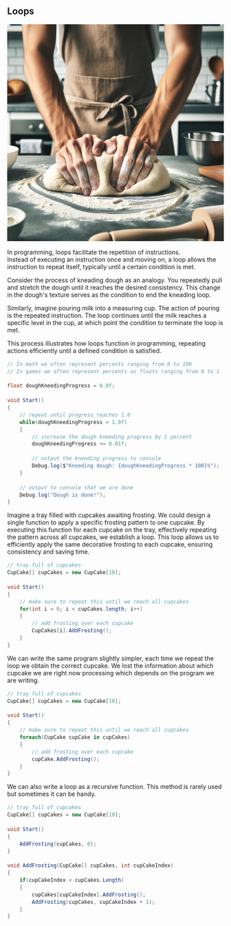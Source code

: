 ## Loops

![functions](../img/loops.webp)

In programming, loops facilitate the repetition of instructions.  
Instead of executing an instruction once and moving on, a loop allows the instruction to repeat itself, typically until a certain condition is met.   

Consider the process of kneading dough as an analogy. You repeatedly pull and stretch the dough until it reaches the desired consistency. This change in the dough's texture serves as the condition to end the kneading loop.  

Similarly, imagine pouring milk into a measuring cup. The action of pouring is the repeated instruction. The loop continues until the milk reaches a specific level in the cup, at which point the condition to terminate the loop is met. 

This process illustrates how loops function in programming, repeating actions efficiently until a defined condition is satisfied.

```csharp
// In math we often represent percents ranging from 0 to 100
// In games we often represent percents as floats ranging from 0 to 1

float doughKneedingProgress = 0.0f;

void Start()
{
	// repeat until progress reaches 1.0
	while(doughKneedingProgress < 1.0f)
	{
		// increase the dough kneeding progress by 1 percent
		doughKneedingProgress += 0.01f;
	
		// output the kneeding progress to console
		Debug.log($"Kneeding dough: {doughKneedingProgress * 100}%");
	}
	
	// output to console that we are done
	Debug.log("Dough is done!");
}
```
  
Imagine a tray filled with cupcakes awaiting frosting. We could design a single function to apply a specific frosting pattern to one cupcake. By executing this function for each cupcake on the tray, effectively repeating the pattern across all cupcakes, we establish a loop. This loop allows us to efficiently apply the same decorative frosting to each cupcake, ensuring consistency and saving time.

```csharp
// tray full of cupcakes
CupCake[] cupCakes = new CupCake[10];

void Start()
{
	// make sure to repeat this until we reach all cupcakes
	for(int i = 0; i < cupCakes.length; i++)
	{
		// add frosting over each cupcake
		CupCakes[i].AddFrosting();
	}
}
```

We can write the same program slightly simpler,
each time we repeat the loop we obtain the correct cupcake.
We lost the information about which cupcake we are right now processing
which depends on the program we are writing.

```csharp
// tray full of cupcakes
CupCake[] cupCakes = new CupCake[10];

void Start()
{
	// make sure to repeat this until we reach all cupcakes
	foreach(CupCake cupCake in cupCakes)
	{
		// add frosting over each cupcake
		cupCake.AddFrosting();
	}
}
```

We can also write a loop as a recursive function.
This method is rarely used but sometimes it can be handy.

```csharp
// tray full of cupcakes
CupCake[] cupCakes = new CupCake[10];

void Start()
{
	AddFrosting(cupCakes, 0);
}

void AddFrosting(CupCake[] cupCakes, int cupCakeIndex)
{
	if(cupCakeIndex < cupCakes.Length)
	{
		cupCakes[cupCakeIndex].AddFrosting();
		AddFrosting(cupCakes, cupCakeIndex + 1);
	}
}
```
